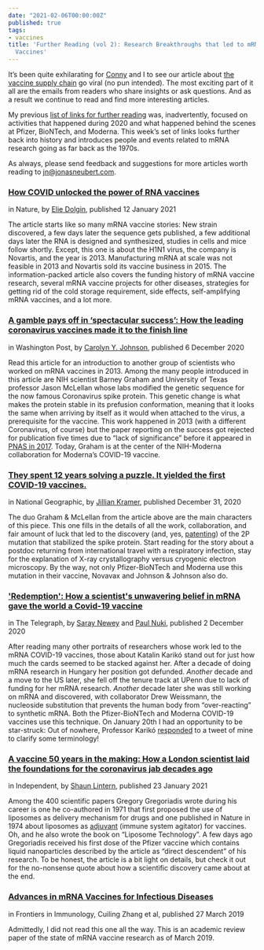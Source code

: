 ```yaml
---
date: "2021-02-06T00:00:00Z"
published: true
tags:
- vaccines
title: 'Further Reading (vol 2): Research Breakthroughs that led to mRNA COVID-19
  Vaccines'
---
```


It’s been quite exhilarating for [Conny](https://www.linkedin.com/in/cornelia-scheitz/) and I to see our article about [the vaccine supply chain](https://blog.jonasneubert.com/2021/01/10/exploring-the-supply-chain-of-the-pfizer-biontech-and-moderna-covid-19-vaccines/) go viral (no pun intended). The most exciting part of it all are the emails from readers who share insights or ask questions. And as a result we continue to read and find more interesting articles.

My previous [list of links for further reading](https://blog.jonasneubert.com/2021/01/22/further-reading-behind-the-scenes-pfizer-biontech-moderna-supply-chains/) was, inadvertently, focused on activities that happened during 2020 and what happened behind the scenes at Pfizer, BioNTech, and Moderna. This week’s set of links looks further back into history and introduces people and events related to mRNA research going as far back as the 1970s.

As always, please send feedback and suggestions for more articles worth reading to [jn@jonasneubert.com](mailto:jn@jonasneubert.com).


### [How COVID unlocked the power of RNA vaccines](https://www.nature.com/articles/d41586-021-00019-w)

in Nature, by [Elie Dolgin](https://twitter.com/ElieDolgin), published 12 January 2021

The article starts like so many mRNA vaccine stories: New strain discovered, a few days later the sequence gets published, a few additional days later the RNA is designed and synthesized, studies in cells and mice follow shortly. Except, this one is about the H1N1 virus, the company is Novartis, and the year is 2013. Manufacturing mRNA at scale was not feasible in 2013 and Novartis sold its vaccine business in 2015. The information-packed article also covers the funding history of mRNA vaccine research, several mRNA vaccine projects for other diseases, strategies for getting rid of the cold storage requirement, side effects, self-amplifying mRNA vaccines, and a lot more.


### [A gamble pays off in ‘spectacular success’: How the leading coronavirus vaccines made it to the finish line](https://www.msn.com/en-us/health/medical/a-gamble-pays-off-in-spectacular-success-how-the-leading-coronavirus-vaccines-made-it-to-the-finish-line/ar-BB1bGaWX)

in Washington Post, by [Carolyn Y. Johnson](https://twitter.com/carolynyjohnson), published 6 December 2020

Read this article for an introduction to another group of scientists who worked on mRNA vaccines in 2013. Among the many people introduced in this article are NIH scientist Barney Graham and University of Texas professor Jason McLellan whose labs modified the genetic sequence for the now famous Coronavirus spike protein. This genetic change is what makes the protein stable in its prefusion conformation, meaning that it looks the same when arriving by itself as it would when attached to the virus, a prerequisite for the vaccine. This work happened in 2013 (with a different Coronavirus, of course) but the paper reporting on the success got rejected for publication five times due to “lack of significance” before it appeared in [PNAS in 2017](https://www.pnas.org/content/114/35/E7348). Today, Graham is at the center of the NIH-Moderna collaboration for Moderna’s COVID-19 vaccine.


### [They spent 12 years solving a puzzle. It yielded the first COVID-19 vaccines.](https://www.nationalgeographic.com/science/2020/12/these-scientists-spent-twelve-years-solving-puzzle-yielded-coronavirus-vaccines/)

in National Geographic, by [Jillian Kramer](https://www.jilliankramer.com), published December 31, 2020

The duo Graham & McLellan from the article above are the main characters of this piece. This one fills in the details of all the work, collaboration, and fair amount of luck that led to the discovery (and, yes, [patenting](https://patentimages.storage.googleapis.com/68/47/0c/2b5bc4f43c9f74/WO2018081318A1.pdf)) of the 2P mutation that stabilized the spike protein. Start reading for the story about a postdoc returning from international travel with a respiratory infection, stay for the explanation of X-ray crystallography versus cryogenic electron microscopy. By the way, not only Pfizer-BioNTech and Moderna use this mutation in their vaccine, Novavax and Johnson & Johnson also do.


### ['Redemption': How a scientist's unwavering belief in mRNA gave the world a Covid-19 vaccine](https://www.telegraph.co.uk/global-health/science-and-disease/redemption-one-scientists-unwavering-belief-mrna-gave-world/)

in The Telegraph, by [Saray Newey](https://twitter.com/sneweyy) and [Paul Nuki](https://twitter.com/PaulNuki), published 2 December 2020

After reading many other portraits of researchers whose work led to the mRNA COVID-19 vaccines, those about Katalin Karikó stand out for just how much the cards seemed to be stacked against her. After a decade of doing mRNA research in Hungary her position got defunded. _Another_ decade and a move to the US later, she fell off the tenure track at UPenn due to lack of funding for her mRNA research. _Another_ decade later she was still working on mRNA and discovered, with collaborator Drew Weissmann, the nucleoside substitution that prevents the human body from “over-reacting” to synthetic mRNA. Both the Pfizer-BioNTech and Moderna COVID-19 vaccines use this technique. On January 20th I had an opportunity to be star-struck: Out of nowhere, Professor Karikó [responded](https://twitter.com/kkariko/status/1352033653178716160) to a tweet of mine to clarify some terminology!


### [A vaccine 50 years in the making: How a London scientist laid the foundations for the coronavirus jab decades ago](https://www.independent.co.uk/news/health/coronavirus-vaccine-pfizer-gregory-gregoriadis-b1791368.html)

in Independent, by [Shaun Lintern](https://twitter.com/ShaunLintern), published 23 January 2021

Among the 400 scientific papers Gregory Gregoriadis wrote during his career is one he co-authored in 1971 that first proposed the use of liposomes as delivery mechanism for drugs and one published in Nature in 1974 about liposomes as [adjuvant](https://en.wikipedia.org/wiki/Adjuvant) (immune system agitator) for vaccines. Oh, and he also wrote the book on “Liposome Technology”. A few days ago Gregoriadis received his first dose of the Pfizer vaccine which contains liquid nanoparticles described by the article as “direct descendent” of his research. To be honest, the article is a bit light on details, but check it out for the no-nonsense quote about how a scientific discovery came about at the end.


### [Advances in mRNA Vaccines for Infectious Diseases](https://www.frontiersin.org/articles/10.3389/fimmu.2019.00594/full)

in Frontiers in Immunology, Cuiling Zhang et al, published 27 March 2019

Admittedly, I did not read this one all the way. This is an academic review paper of the state of mRNA vaccine research as of March 2019.
